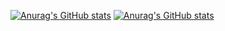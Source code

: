 [![Anurag's GitHub stats](https://github-readme-stats.vercel.app/api?username=tsyhahaha&count_private=true&show_icons=true&theme=buefy&repo=Giws&hide=commits)](https://github.com/anuraghazra/github-readme-stats)
[![Anurag's GitHub stats](https://github-readme-stats.vercel.app/api/top-langs?username=tsyhahaha&layout=compact&hide=jupyter%20notebook)](https://github.com/anuraghazra/github-readme-stats)


<!--
**tsyhahaha/tsyhahaha** is a ✨ _special_ ✨ repository because its `README.md` (this file) appears on your GitHub profile.

Here are some ideas to get you started:

- 🔭 I’m currently working on ...
- 🌱 I’m currently learning ...
- 👯 I’m looking to collaborate on ...
- 🤔 I’m looking for help with ...
- 💬 Ask me about ...
- 📫 How to reach me: ...
- 😄 Pronouns: ...
- ⚡ Fun fact: ...
-->
